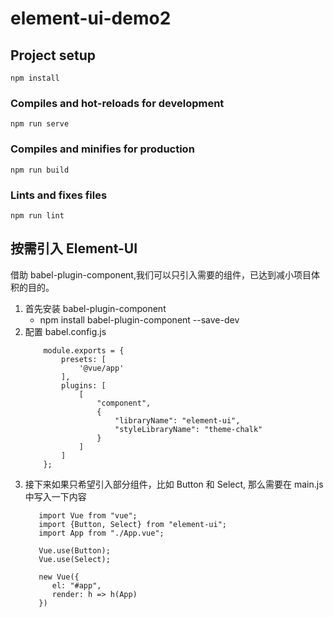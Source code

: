 # element-ui-demo2

## Project setup
```
npm install
```

### Compiles and hot-reloads for development
```
npm run serve
```

### Compiles and minifies for production
```
npm run build
```

### Lints and fixes files
```
npm run lint
```



## 按需引入 Element-UI
   借助 babel-plugin-component,我们可以只引入需要的组件，已达到减小项目体积的目的。
1. 首先安装 babel-plugin-component
    + npm install babel-plugin-component --save-dev
2. 配置 babel.config.js
   ```base
       module.exports = {
           presets: [
               '@vue/app'
           ],
           plugins: [
               [
                   "component",
                   {
                       "libraryName": "element-ui",
                       "styleLibraryName": "theme-chalk"
                   }
               ]
           ]
       };
   ```
3. 接下来如果只希望引入部分组件，比如 Button 和 Select, 那么需要在 main.js 中写入一下内容
   ```
      import Vue from "vue";
      import {Button, Select} from "element-ui";
      import App from "./App.vue";
      
      Vue.use(Button);
      Vue.use(Select);
      
      new Vue({
         el: "#app",
         render: h => h(App)
      })
   ```
  